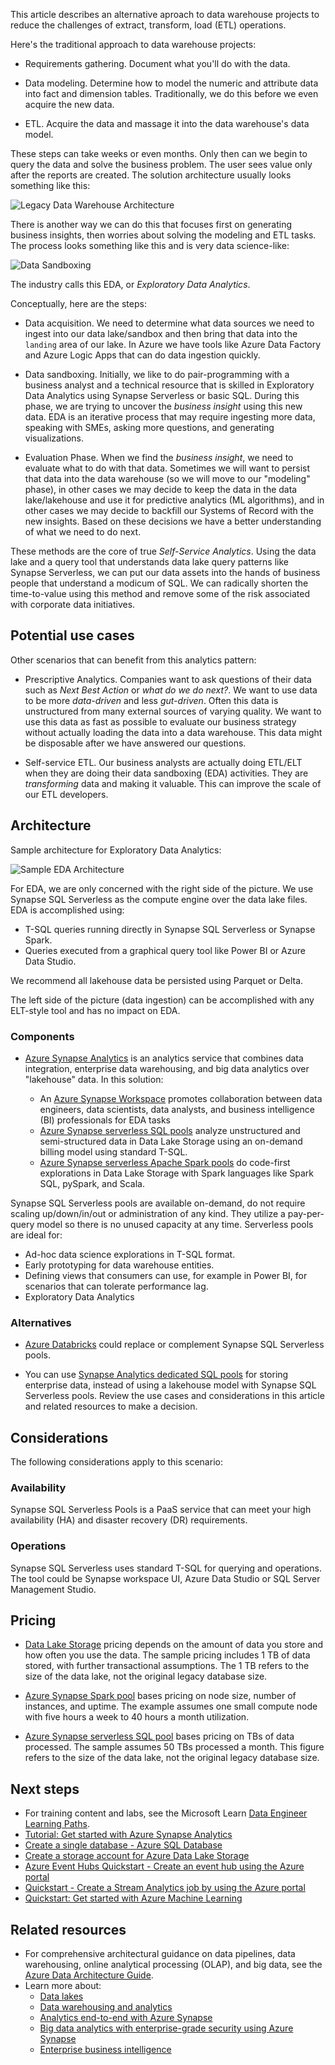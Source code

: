This article describes an alternative aproach to data warehouse projects to reduce the challenges of extract, transform, load (ETL) operations. 

Here's the traditional approach to data warehouse projects:

- Requirements gathering. Document what you'll do with the data.  

- Data modeling. Determine how to model the numeric and attribute data into fact and dimension tables. Traditionally, we do this before we even acquire the new data.

- ETL. Acquire the data and massage it into the data warehouse's data model.  

These steps can take weeks or even months. Only then can we begin to query the data and solve the business problem. The user sees value only after the reports are created. The solution architecture usually looks something like this:  

![Legacy Data Warehouse Architecture](media/EDA/legacy.png)

There is another way we can do this that focuses first on generating business insights, then worries about solving the modeling and ETL tasks.  The process looks something like this and is very data science-like:

![Data Sandboxing](media/EDA/sandboxing.png)

The industry calls this EDA, or _Exploratory Data Analytics_.  

Conceptually, here are the steps:

- Data acquisition.  We need to determine what data sources we need to ingest into our data lake/sandbox and then bring that data into the `landing` area of our lake.  In Azure we have tools like Azure Data Factory and Azure Logic Apps that can do data ingestion quickly.  

- Data sandboxing.  Initially, we like to do pair-programming with a business analyst and a technical resource that is skilled in Exploratory Data Analytics using Synapse Serverless or basic SQL.  During this phase, we are trying to uncover the _business insight_ using this new data.  EDA is an iterative process that may require ingesting more data, speaking with SMEs, asking more questions, and generating visualizations.  

- Evaluation Phase.  When we find the _business insight_, we need to evaluate what to do with that data.  Sometimes we will want to persist that data into the data warehouse (so we will move to our "modeling" phase), in other cases we may decide to keep the data in the data lake/lakehouse and use it for predictive analytics (ML algorithms), and in other cases we may decide to backfill our Systems of Record with the new insights.  Based on these decisions we have a better understanding of what we need to do next.  

These methods are the core of true _Self-Service Analytics_.  Using the data lake and a query tool that understands data lake query patterns like Synapse Serverless, we can put our data assets into the hands of business people that understand a modicum of SQL.  We can radically shorten the time-to-value using this method and remove some of the risk associated with corporate data initiatives.  



## Potential use cases

Other scenarios that can benefit from this analytics pattern:

- Prescriptive Analytics.  Companies want to ask questions of their data such as _Next Best Action_ or _what do we do next?_.  We want to use data to be more _data-driven_ and less _gut-driven_.  Often this data is unstructured from many external sources of varying quality.  We want to use this data as fast as possible to evaluate our business strategy without actually loading the data into a data warehouse.  This data might be disposable after we have answered our questions.  

- Self-service ETL.  Our business analysts are actually doing ETL/ELT when they are doing their data sandboxing (EDA) activities.  They are _transforming_ data and making it valuable.  This can improve the scale of our ETL developers.  



## Architecture

Sample architecture for Exploratory Data Analytics:  

![Sample EDA Architecture](media/EDA/EDA.png)

For EDA, we are only concerned with the right side of the picture.  We use Synapse SQL Serverless as the compute engine over the data lake files.  EDA is accomplished using:

- T-SQL queries running directly in Synapse SQL Serverless or Synapse Spark.
- Queries executed from a graphical query tool like Power BI or Azure Data Studio.  

We recommend all lakehouse data be persisted using Parquet or Delta.  

The left side of the picture (data ingestion) can be accomplished with any ELT-style tool and has no impact on EDA.  

### Components

- [Azure Synapse Analytics](https://azure.microsoft.com/services/synapse-analytics) is an analytics service that combines data integration, enterprise data warehousing, and big data analytics over "lakehouse" data. In this solution:

  - An [Azure Synapse Workspace](/azure/synapse-analytics/quickstart-create-workspace) promotes collaboration between data engineers, data scientists, data analysts, and business intelligence (BI) professionals for EDA tasks
  - [Azure Synapse serverless SQL pools](/azure/synapse-analytics/get-started-analyze-sql-on-demand) analyze unstructured and semi-structured data in Data Lake Storage using an on-demand billing model using standard T-SQL.  
  - [Azure Synapse serverless Apache Spark pools](/azure/synapse-analytics/get-started-analyze-spark) do code-first explorations in Data Lake Storage with Spark languages like Spark SQL, pySpark, and Scala.

Synapse SQL Serverless pools are available on-demand, do not require scaling up/down/in/out or administration of any kind.  They utilize a pay-per-query model so there is no unused capacity at any time.  Serverless pools are ideal for:
   - Ad-hoc data science explorations in T-SQL format.
   - Early prototyping for data warehouse entities.
   - Defining views that consumers can use, for example in Power BI, for scenarios that can tolerate performance lag.
   - Exploratory Data Analytics


### Alternatives

- [Azure Databricks](https://azure.microsoft.com/en-us/services/databricks/) could replace or complement Synapse SQL Serverless pools. 

- You can use [Synapse Analytics dedicated SQL pools](/azure/synapse-analytics/sql-data-warehouse/sql-data-warehouse-overview-what-is) for storing enterprise data, instead of using a lakehouse model with Synapse SQL Serverless pools. Review the use cases and considerations in this article and related resources to make a decision.

## Considerations

The following considerations apply to this scenario:

### Availability

Synapse SQL Serverless Pools is a PaaS service that can meet your high availability (HA) and disaster recovery (DR) requirements. 

### Operations

Synapse SQL Serverless uses standard T-SQL for querying and operations.  The tool could be Synapse workspace UI, Azure Data Studio or SQL Server Management Studio.  

## Pricing

- [Data Lake Storage](https://azure.microsoft.com/pricing/details/storage/data-lake/) pricing depends on the amount of data you store and how often you use the data. The sample pricing includes 1 TB of data stored, with further transactional assumptions. The 1 TB refers to the size of the data lake, not the original legacy database size.

- [Azure Synapse Spark pool](https://azure.microsoft.com/pricing/details/synapse-analytics/#overview) bases pricing on node size, number of instances, and uptime. The example assumes one small compute node with five hours a week to 40 hours a month utilization.

- [Azure Synapse serverless SQL pool](https://azure.microsoft.com/pricing/details/synapse-analytics/#overview) bases pricing on TBs of data processed. The sample assumes 50 TBs processed a month. This figure refers to the size of the data lake, not the original legacy database size.

## Next steps

- For training content and labs, see the Microsoft Learn [Data Engineer Learning Paths](/learn/roles/data-engineer).
- [Tutorial: Get started with Azure Synapse Analytics](/azure/synapse-analytics/get-started)
- [Create a single database - Azure SQL Database](/azure/azure-sql/database/single-database-create-quickstart)
- [Create a storage account for Azure Data Lake Storage](/azure/storage/blobs/create-data-lake-storage-account)
- [Azure Event Hubs Quickstart - Create an event hub using the Azure portal](/azure/event-hubs/event-hubs-create)
- [Quickstart - Create a Stream Analytics job by using the Azure portal](/azure/stream-analytics/stream-analytics-quick-create-portal)
- [Quickstart: Get started with Azure Machine Learning](/azure/machine-learning/quickstart-create-resources)

## Related resources

- For comprehensive architectural guidance on data pipelines, data warehousing, online analytical processing (OLAP), and big data, see the [Azure Data Architecture Guide](../../data-guide/index.md).
- Learn more about:
  - [Data lakes](../../data-guide/scenarios/data-lake.md)
  - [Data warehousing and analytics](data-warehouse.yml)
  - [Analytics end-to-end with Azure Synapse](../dataplate2e/data-platform-end-to-end.yml)
  - [Big data analytics with enterprise-grade security using Azure Synapse](../../solution-ideas/articles/big-data-analytics-enterprise-grade-security.yml)
  - [Enterprise business intelligence](../../reference-architectures/data/enterprise-bi-synapse.yml)
